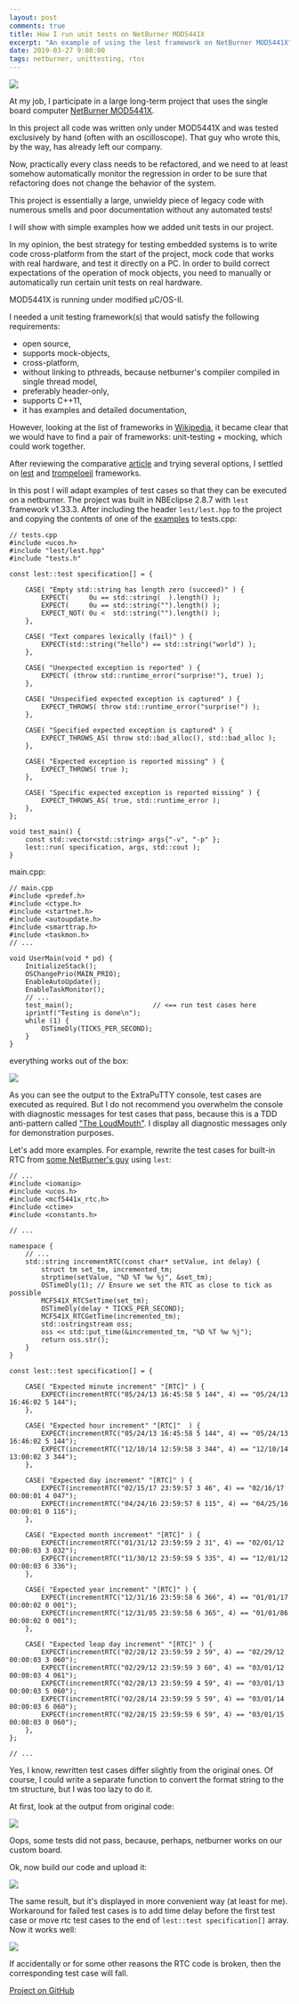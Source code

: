 ```yaml
---
layout: post
comments: true
title: How I run unit tests on NetBurner MOD5441X
excerpt: "An example of using the lest framework on NetBurner MOD5441X"
date: 2019-03-27 9:00:00
tags: netburner, unittesting, rtos
---
```


![](/assets/images/nb_unit_testing_cover_p1.jpg)

At my job, I participate in a large long-term project that uses the single board computer [NetBurner MOD5441X](https://www.netburner.com/products/system-on-modules/mod5441x/).

In this project all code was written only under MOD5441X and was tested exclusively by hand (often with an oscilloscope).
That guy who wrote this, by the way, has already left our company.

Now, practically every class needs to be refactored, and we need to at least somehow automatically monitor the regression in order to be sure that refactoring does not change the behavior of the system.

This project is essentially a large, unwieldy piece of legacy code with numerous smells and poor documentation without any automated tests!

I will show with simple examples how we added unit tests in our project.

<!--more-->

In my opinion, the best strategy for testing embedded systems is to write code cross-platform from the start of the project, mock code that works with real hardware, and test it directly on a PC. In order to build correct expectations of the operation of mock objects, you need to manually or automatically run certain unit tests on real hardware.

MOD5441X is running under modified µC/OS-II.

I needed a unit testing framework(s) that would satisfy the following requirements:
  - open source,
  - supports mock-objects,
  - cross-platform,
  - without linking to pthreads, because netburner's compiler compiled in single thread model,
  - preferably header-only,
  - supports C++11,
  - it has examples and detailed documentation,

However, looking at the list of frameworks in [Wikipedia](https://en.wikipedia.org/wiki/List_of_unit_testing_frameworks#C++), it became clear that we would have to find a pair of frameworks: unit-testing + mocking, which could work together.

After reviewing the comparative [article](https://lvee.org/en/abstracts/171) and trying several options, I settled on [lest](https://github.com/martinmoene/lest "lest") and [trompeloeil](https://github.com/rollbear/trompeloeil "trompeloeil") frameworks.

In this post I will adapt examples of test cases so that they can be executed on a netburner. The project was built in NBEclipse 2.8.7 with `lest` framework v1.33.3.
After including the header `lest/lest.hpp` to the project and copying the contents of one of the [examples](https://github.com/martinmoene/lest/blob/master/example/01-basic.cpp) to tests.cpp:

```
// tests.cpp
#include <ucos.h>
#include "lest/lest.hpp"
#include "tests.h"

const lest::test specification[] = {

    CASE( "Empty std::string has length zero (succeed)" ) {
        EXPECT(     0u == std::string(  ).length() );
        EXPECT(     0u == std::string("").length() );
        EXPECT_NOT( 0u <  std::string("").length() );
    },

    CASE( "Text compares lexically (fail)" ) {
        EXPECT(std::string("hello") == std::string("world") );
    },

    CASE( "Unexpected exception is reported" ) {
        EXPECT( (throw std::runtime_error("surprise!"), true) );
    },

    CASE( "Unspecified expected exception is captured" ) {
        EXPECT_THROWS( throw std::runtime_error("surprise!") );
    },

    CASE( "Specified expected exception is captured" ) {
        EXPECT_THROWS_AS( throw std::bad_alloc(), std::bad_alloc );
    },

    CASE( "Expected exception is reported missing" ) {
        EXPECT_THROWS( true );
    },

    CASE( "Specific expected exception is reported missing" ) {
        EXPECT_THROWS_AS( true, std::runtime_error );
    },
};

void test_main() {
    const std::vector<std::string> args{"-v", "-p" };
    lest::run( specification, args, std::cout );
}
```

main.cpp:
```
// main.cpp
#include <predef.h>
#include <ctype.h>
#include <startnet.h>
#include <autoupdate.h>
#include <smarttrap.h>
#include <taskmon.h>
// ...

void UserMain(void * pd) {
    InitializeStack();
    OSChangePrio(MAIN_PRIO);
    EnableAutoUpdate();
    EnableTaskMonitor();
    // ...
    test_main();                    // <== run test cases here
    iprintf("Testing is done\n");
    while (1) {
        OSTimeDly(TICKS_PER_SECOND);
    }
}
```

everything works out of the box:

[![](/assets/images/only_lest_output.png)](/assets/images/only_lest_output.png)

As you can see the output to the ExtraPuTTY console, test cases are executed as required.
But I do not recommend you overwhelm the console with diagnostic messages for test cases that pass, because this is a TDD anti-pattern called ["The LoudMouth"](http://archive.li/3acB). I display all diagnostic messages only for demonstration purposes.

Let's add more examples.
For example, rewrite the test cases for built-in RTC from [some NetBurner's guy](https://gist.github.com/fstanley/c13b04d8ca7510320135) using `lest`:

```
// ...
#include <iomanip>
#include <ucos.h>
#include <mcf5441x_rtc.h>
#include <ctime>
#include <constants.h>

// ...

namespace {
	// ...
	std::string incrementRTC(const char* setValue, int delay) {
		struct tm set_tm, incremented_tm;
		strptime(setValue, "%D %T %w %j", &set_tm);
		OSTimeDly(1); // Ensure we set the RTC as close to tick as possible
		MCF541X_RTCSetTime(set_tm);
		OSTimeDly(delay * TICKS_PER_SECOND);
		MCF541X_RTCGetTime(incremented_tm);
		std::ostringstream oss;
		oss << std::put_time(&incremented_tm, "%D %T %w %j");
		return oss.str();
	}
}

const lest::test specification[] = {

    CASE( "Expected minute increment" "[RTC]" ) {
    	EXPECT(incrementRTC("05/24/13 16:45:58 5 144", 4) == "05/24/13 16:46:02 5 144");
    },

    CASE( "Expected hour increment" "[RTC]"  ) {
    	EXPECT(incrementRTC("05/24/13 16:45:58 5 144", 4) == "05/24/13 16:46:02 5 144");
    	EXPECT(incrementRTC("12/10/14 12:59:58 3 344", 4) == "12/10/14 13:00:02 3 344");
    },

	CASE( "Expected day increment" "[RTC]" ) {
		EXPECT(incrementRTC("02/15/17 23:59:57 3 46", 4) == "02/16/17 00:00:01 4 047");
		EXPECT(incrementRTC("04/24/16 23:59:57 6 115", 4) == "04/25/16 00:00:01 0 116");
	},

	CASE( "Expected month increment" "[RTC]" ) {
		EXPECT(incrementRTC("01/31/12 23:59:59 2 31", 4) == "02/01/12 00:00:03 3 032");
		EXPECT(incrementRTC("11/30/12 23:59:59 5 335", 4) == "12/01/12 00:00:03 6 336");
	},

	CASE( "Expected year increment" "[RTC]" ) {
		EXPECT(incrementRTC("12/31/16 23:59:58 6 366", 4) == "01/01/17 00:00:02 0 001");
		EXPECT(incrementRTC("12/31/85 23:59:58 6 365", 4) == "01/01/86 00:00:02 0 001");
	},

	CASE( "Expected leap day increment" "[RTC]" ) {
		EXPECT(incrementRTC("02/28/12 23:59:59 2 59", 4) == "02/29/12 00:00:03 3 060");
		EXPECT(incrementRTC("02/29/12 23:59:59 3 60", 4) == "03/01/12 00:00:03 4 061");
		EXPECT(incrementRTC("02/28/13 23:59:59 4 59", 4) == "03/01/13 00:00:03 5 060");
		EXPECT(incrementRTC("02/28/14 23:59:59 5 59", 4) == "03/01/14 00:00:03 6 060");
		EXPECT(incrementRTC("02/28/15 23:59:59 6 59", 4) == "03/01/15 00:00:03 0 060");
	},
};

// ...
```

Yes, I know, rewritten test cases differ slightly from the original ones. Of course, I could write a separate function to convert the format string to the tm structure, but I was too lazy to do it.

At first, look at the output from original code:

[![](/assets/images/original_rtc_unit_test_output.png)](/assets/images/original_rtc_unit_test_output.png)

Oops, some tests did not pass, because, perhaps, netburner works on our custom board.

Ok, now build our code and upload it:

[![](/assets/images/rewritten_fstanley_testcases.jpg)](/assets/images/rewritten_fstanley_testcases.jpg)

The same result, but it's displayed in more convenient way (at least for me).
Workaround for failed test cases is to add time delay before the first test case or move rtc test cases to the end of `lest::test specification[]` array. Now it works well:

[![](/assets/images/fixed_rtc_test_cases.jpg)](/assets/images/fixed_rtc_test_cases.jpg)

If accidentally or for some other reasons the RTC code is broken, then the corresponding test case will fall.

[Project on GitHub](https://github.com/dmitofclubs/netburner-unit-testing-examples)
